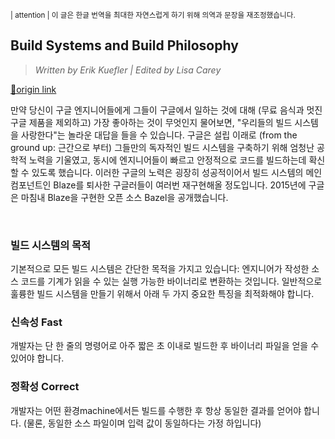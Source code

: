 <small> | attention | 이 글은 한글 번역을 최대한 자연스럽게 하기 위해 의역과 문장을 재조정했습니다. </small> 

## Build Systems and Build Philosophy

> *Written by Erik Kuefler | Edited by Lisa Carey*

[🔗origin link](https://abseil.io/resources/swe-book/html/ch18.html)


만약 당신이 구글 엔지니어들에게 그들이 구글에서 일하는 것에 대해 (무료 음식과 멋진 구글 제품을 제외하고) 가장 좋아하는 것이 무엇인지 물어보면, "우리들의 빌드 시스템을 사랑한다"는 놀라운 대답을 들을 수 있습니다. 구글은 설립 이래로 (from the ground up: 근간으로 부터) 그들만의 독자적인 빌드 시스템을 구축하기 위해 엄청난 공학적 노력을 기울였고, 동시에 엔지니어들이 빠르고 안정적으로 코드를 빌드하는데 확신할 수 있도록 했습니다. 이러한 구글의 노력은 굉장히 성공적이어서 빌드 시스템의 메인 컴포넌트인 Blaze를 퇴사한 구글러들이 여러번 재구현해올 정도입니다. 2015년에 구글은 마침내 Blaze을 구현한 오픈 소스 Bazel을 공개했습니다.

<br/>

### 빌드 시스템의 목적

기본적으로 모든 빌드 시스템은 간단한 목적을 가지고 있습니다: 엔지니어가 작성한 소스 코드를 기계가 읽을 수 있는 실행 가능한 바이너리로 변환하는 것입니다. 일반적으로 훌륭한 빌드 시스템을 만들기 위해서 아래 두 가지 중요한 특징을 최적화해야 합니다.

### 신속성 Fast
개발자는 단 한 줄의 명령어로 아주 짧은 초 이내로 빌드한 후 바이너리 파일을 얻을 수 있어야 합니다.

### 정확성 Correct
개발자는 어떤 환경machine에서든 빌드를 수행한 후 항상 
동일한 결과를 얻어야 합니다. (물론, 동일한 소스 파일이며 입력 값이 동일하다는 가정 하입니다)


